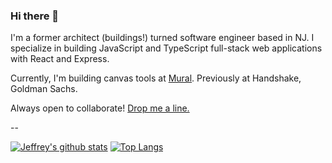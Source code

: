 ### Hi there 👋

I'm a former architect (buildings!) turned software engineer based in NJ. I specialize in building JavaScript and TypeScript full-stack web applications with React and Express.

Currently, I'm building canvas tools at [Mural](https://mural.co/). Previously at Handshake, Goldman Sachs.

Always open to collaborate! [Drop me a line.](mailto:hi@jeffreyclu.com)

--

[![Jeffrey's github stats](https://github-readme-stats.vercel.app/api?username=jeffreyclu&theme=radical&hide_rank=true)](https://github.com/anuraghazra/github-readme-stats)
[![Top Langs](https://github-readme-stats.vercel.app/api/top-langs/?username=jeffreyclu&layout=compact&theme=radical)](https://github.com/anuraghazra/github-readme-stats)

<!--
**jeffreyclu/jeffreyclu** is a ✨ _special_ ✨ repository because its `README.md` (this file) appears on your GitHub profile.

Here are some ideas to get you started:

- 🔭 I’m currently working on ...
- 🌱 I’m currently learning ...
- 👯 I’m looking to collaborate on ...
- 🤔 I’m looking for help with ...
- 💬 Ask me about ...
- 📫 How to reach me: ...
- 😄 Pronouns: ...
- ⚡ Fun fact: ...
-->
